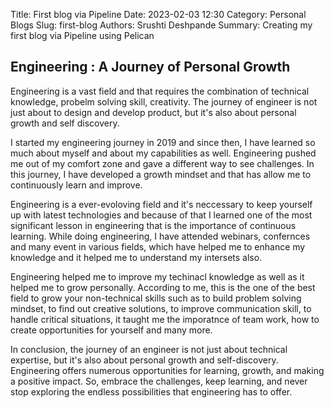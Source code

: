 Title: First blog via Pipeline
Date: 2023-02-03 12:30
Category: Personal Blogs
Slug: first-blog
Authors: Srushti Deshpande
Summary: Creating my first blog via Pipeline using Pelican

## Engineering : A Journey of Personal Growth

Engineering is a vast field and that requires the combination of technical knowledge, probelm solving skill, creativity. The journey of engineer is not just about to design and develop product, but it's also about personal growth and self discovery.

I started my engineering journey in 2019 and since then, I have learned so much about myself and about my capabilities as well. Engineering pushed me out of my comfort zone and gave a different way to see challenges. In this journey, I have developed a growth mindset and that has allow me to continuously learn and improve.

Engineering is a ever-evoloving field and it's neccessary to keep yourself up with latest technologies and because of that I learned one of the most significant lesson in engineering that is the importance of continuous learning. While doing engineering, I have attended webinars, confernces and many event in various fields, which have helped me to enhance my knowledge and it helped me to understand my intersets also.

Engineering helped me to improve my techinacl knowledge as well as it helped me to grow personally. According to me, this is the one of the best field to grow your non-technical skills such as to build problem solving mindset, to find out creative solutions, to improve communication skill, to handle critical situations, it taught me the imporatnce of team work, how to create opportunities for yourself and many more.

In conclusion, the journey of an engineer is not just about technical expertise, but it's also about personal growth and self-discovery. Engineering offers numerous opportunities for learning, growth, and making a positive impact. So, embrace the challenges, keep learning, and never stop exploring the endless possibilities that engineering has to offer.